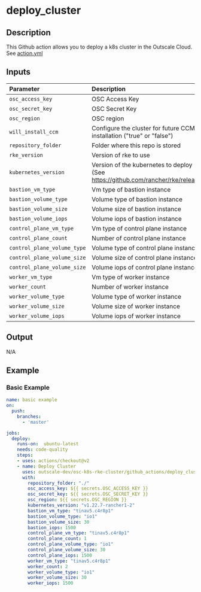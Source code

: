 # deploy_cluster

## Description
This Github action allows you to deploy a k8s cluster in the Outscale Cloud.
See [action.yml](action.yml)

## Inputs

| Parameter                  | Description                                                                       | Required | Default                       |
| :-------------------       | :-------------------------------------------------------------------------------- | :------- | :---------------------------- |
| `osc_access_key`           | OSC Access Key                                                                    | `true`   | `""`                          |
| `osc_secret_key`           | OSC Secret Key                                                                    | `true`   | `""`                          |
| `osc_region`               | OSC region                                                                        | `true`   | `""`                          |
| `will_install_ccm`         | Configure the cluster for future CCM installation ("true" or "false")             | `false`  | `"false"`                     |
| `repository_folder`        | Folder where this repo is stored                                                  | `false`  | `"./"`                        |
| `rke_version`              | Version of rke to use                                                             | `false`  | `"v1.3.4"`                    |
| `kubernetes_version`       | Version of the kubernetes to deploy (See https://github.com/rancher/rke/releases) | `false`  | `"v1.22.5-rancher1-1"`        |
| `bastion_vm_type`          | Vm type of bastion instance                                                       | `false`  | `"tinav5.c4r8p1"`             |
| `bastion_volume_type`      | Volume type of bastion instance                                                   | `false`  | `"gp2"`                  |
| `bastion_volume_size`      | Volume size of bastion instance                                                   | `false`  | `15`	                    |
| `bastion_volume_iops`      | Volume iops of bastion instance                                                   | `false`  | `1500`	                    |
| `control_plane_vm_type`    | Vm type of control plane instance                                                 | `false`  | `"tinav5.c4r8p1"`             |
| `control_plane_count`      | Number of control plane instance                                                  | `false`  | `1`                           |
| `control_plane_volume_type`| Volume type of control plane instance                                             | `false`  | `"gp2"`                  |
| `control_plane_volume_size`| Volume size of control plane instance                                             | `false`  | `15`	                    |
| `control_plane_volume_size`| Volume iops of control plane instance                                             | `false`  | `1500`	                    |
| `worker_vm_type`           | Vm type of worker instance                                                        | `false`  | `"tinav5.c4r8p1"`             |
| `worker_count`             | Number of worker instance		                                         | `false`  | `2`                           |
| `worker_volume_type`       | Volume type of worker instance                                                    | `false`  | `"standard"`                  |
| `worker_volume_size`       | Volume size of worker instance                                                    | `false`  | `15`                          |
| `worker_volume_iops`       | Volume iops of worker instance                                                    | `false`  | `1500`                        |

## Output
N/A

## Example
### Basic Example
```yaml
name: basic example
on:
  push:
    branches:    
      - 'master'

jobs:
  deploy:
    runs-on:  ubuntu-latest
    needs: code-quality
    steps:
    - uses: actions/checkout@v2
    - name: Deploy Cluster
      uses: outscale-dev/osc-k8s-rke-cluster/github_actions/deploy_cluster@master
      with:
        repository_folder: "./"
        osc_access_key: ${{ secrets.OSC_ACCESS_KEY }}
        osc_secret_key: ${{ secrets.OSC_SECRET_KEY }}
        osc_region: ${{ secrets.OSC_REGION }}
        kubernetes_version: "v1.22.7-rancher1-2"
        bastion_vm_type: "tinav5.c4r8p1"
        bastion_volume_type: "io1"
        bastion_volume_size: 30
        bastion_iops: 1500
        control_plane_vm_type: "tinav5.c4r8p1"
        control_plane_count: 1
        control_plane_volume_type: "io1"
        control_plane_volume_size: 30
        control_plane_iops: 1500
        worker_vm_type: "tinav5.c4r8p1"
        worker_count: 2
        worker_volume_type: "io1"
        worker_volume_size: 30
        worker_iops: 1500
```
